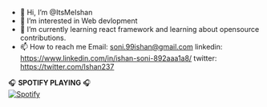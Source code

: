 - 👋 Hi, I’m @ItsMeIshan
- 👀 I’m interested in Web devlopment
- 🌱 I’m currently learning react framework and learning about opensource contributions.
- 📫 How to reach me 
Email: soni.99ishan@gmail.com
linkedin: https://www.linkedin.com/in/ishan-soni-892aaa1a8/
twitter:  https://twitter.com/Ishan237

🎧 **SPOTIFY PLAYING** 🎧 <br>
[![Spotify](https://ishan-soni.vercel.app/api/spotify)](https://open.spotify.com/user/.Ishan)

<!---
ItsMeIshan/ItsMeIshan is a ✨ special ✨ repository because its `README.md` (this file) appears on your GitHub profile.
You can click the Preview link to take a look at your changes.
--->
